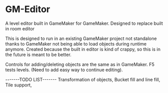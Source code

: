 # GM-Editor
A level editor built in GameMaker for GameMaker. Designed to replace built in room editor

This is designed to run in an existing GameMaker project not standalone thanks to GameMaker not being able to load objects during runtime anymore.
Created because the built in editor is kind of crappy, so this is in the future is meant to be better.

Controls for adding/deleting objects are the same as in GameMaker.
F5 tests levels. (Need to add easy way to continue editing).

-------TODO LIST-------
Transformation of objects,
Bucket fill and line fill,
Tile support,
